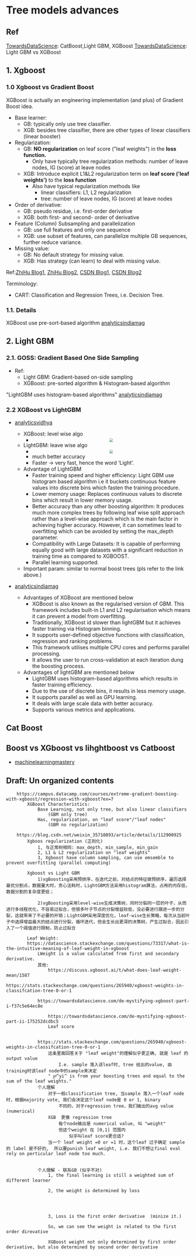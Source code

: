 # Tree models advances

## Ref

[TowardsDataScience](https://towardsdatascience.com/catboost-vs-light-gbm-vs-xgboost-5f93620723db): CatBoost,Light GBM, XGBoost
[TowardsDataScience](https://towardsdatascience.com/lightgbm-vs-xgboost-which-algorithm-win-the-race-1ff7dd4917d): Light GBM vs XGBoost

## 1. Xgboost

### 1.0 Xgboost vs Gradient Boost

XGBoost is actually an engineering implementation (and plus) of Gradient Boost idea.
<!-- XGB use more regularized model formalizatioin to control overfitting, which gives better performance<font color="#dd0000"> (???) </font> -->

- Base learner:
  - GB: typically only use tree classifier.
  - XGB: besides tree classifier, there are other types of linear classifiers (linear booster)
- Regularization:
  - GB: **NO regularization** on leaf score ("leaf weights") in the **loss function.**
    - Only have typically tree regularization methods: number of leave nodes, IG (score) at leave nodes
  - XGB: Introduce explicit L1&L2 regularization term on **leaf score ('leaf weights')** to the **loss function**
    - Also have typical regularization methods like 
      - linear classifiers: L1, L2 regularization
      - tree: number of leave nodes, IG (score) at leave nodes
- Order of derivative:
  - GB: pseudo residue, i.e. first-order derivative
  - XGB: both first- and second- order of derivative
- Feature (Column) Subsampling and parallelization
  - GB: use full features and only one sequence
  - XGB: use subset of features, can parallelize multiple GB sequences, further reduce variance.
- Missing value:
  - GB: No default strategy for missing value.
  - XGB: Has strategy (can learn) to deal with missing value.

Ref:[ZhiHu Blog1](https://zhuanlan.zhihu.com/p/42740654), [ZhiHu Blog2](https://zhuanlan.zhihu.com/p/81368182), [CSDN Blog1](https://blog.csdn.net/jamexfx/article/details/93780308), [CSDN Blog2](https://blog.csdn.net/qq_28031525/article/details/70207918)

Terminology:

- CART: Classification and Regression Trees, i.e. Decision Tree.


### 1.1. Details

XGBoost use pre-sort-based algorithm [analyticsindiamag](https://analyticsindiamag.com/comparing-the-gradient-boosting-decision-tree-packages-xgboost-vs-lightgbm/)



## 2. Light GBM

### 2.1. GOSS: Gradient Based One Side Sampling

- Ref:
  - Light GBM: Gradient-based on-side sampling
  - XGBoost: pre-sorted algorithm & Histogram-based algorithm



"LightGBM uses histogram-based algorithms" [analyticsindiamag](https://analyticsindiamag.com/comparing-the-gradient-boosting-decision-tree-packages-xgboost-vs-lightgbm/)



### 2.2 XGBoost vs LightGBM

- [analyticsvidhya](https://www.analyticsvidhya.com/blog/2017/06/which-algorithm-takes-the-crown-light-gbm-vs-xgboost/)
  - XGBoost: level wise algo
    - <div  align="center"><img src=https://cdn.analyticsvidhya.com/wp-content/uploads/2017/06/11194110/leaf.png style = "zoom:60%"></div>
  - LightGBM: leave wise algo
    - <div  align="center"><img src=https://cdn.analyticsvidhya.com/wp-content/uploads/2017/06/11194227/depth.png style = "zoom:60%"></div>
    - much better accuracy
    - Faster -> very fast, hence the word ‘Light’.
  - Advantage of LightGBM
    - Faster training speed and higher efficiency: Light GBM use histogram based algorithm i.e it buckets continuous feature values into discrete bins which fasten the training procedure.
    - Lower memory usage: Replaces continuous values to discrete bins which result in lower memory usage.
    - Better accuracy than any other boosting algorithm: It produces much more complex trees by following leaf wise split approach rather than a level-wise approach which is the main factor in achieving higher accuracy. However, it can sometimes lead to overfitting which can be avoided by setting the max_depth parameter.
    - Compatibility with Large Datasets: It is capable of performing equally good with large datasets with a significant reduction in training time as compared to XGBOOST.
    - Parallel learning supported.
  - Important param: similar to normal boost trees (pls refer to the link above.)

- [analyticsindiamag](https://analyticsindiamag.com/comparing-the-gradient-boosting-decision-tree-packages-xgboost-vs-lightgbm/)
  - Advantages of XGBoost are mentioned below
    - XGBoost is also known as the regularised version of GBM. This framework includes built-in L1 and L2 regularisation which means it can prevent a model from overfitting.
    - Traditionally, XGBoost id slower than lightGBM but it achieves faster training via Histogram binning.
    - It supports user-defined objective functions with classification, regression and ranking problems.
    - This framework utilises multiple CPU cores and performs parallel processing.
    - It allows the user to run cross-validation at each iteration dung the boosting process.
  - Advantages of lightGBM are mentioned below
    - LightGBM uses histogram-based algorithms which results in faster training efficiency.
    - Due to the use of discrete bins, it results in less memory usage.
    - It supports parallel as well as GPU learning.
    - It deals with large scale data with better accuracy.
    - Supports various metrics and applications.



## Cat Boost


## Boost vs XGboost vs lihghtboost vs Catboost

- [machinelearningmastery](https://machinelearningmastery.com/gradient-boosting-with-scikit-learn-xgboost-lightgbm-and-catboost/)


## Draft: Un organized contents

		https://campus.datacamp.com/courses/extreme-gradient-boosting-with-xgboost/regression-with-xgboost?ex=7
			XGBoost Characteristics:
				Base Learning, not only tree, but also linear classifiers
					(GBM only tree)
				Has, regularization, on "leaf score"/"leaf nodes"
					(GBM no regularization)
		
		https://blog.csdn.net/weixin_35710893/article/details/112900925
			Xgboos regularization (正则化)
				1, 与正常树相同: max_depth, min_sample, min_gain
				2, L1 & L2 regularization on "leaf weights"
				3, Xgboost have column sampling, can use emsemble to prevent overfitting (parallel computing)
				
			Xgboost vs Light GBM
				1)xgBoosting采用预排序，在迭代之前，对结点的特征做预排序，遍历选择最优分割点，数据量大时，贪心法耗时，LightGBM方法采用histogram算法，占用的内存低，数据分割的复杂度更低；
				
				2)xgBoosting采用level-wise生成决策树，同时分裂同一层的叶子，从而进行多线程优化，不容易过拟合，但很多叶子节点的分裂增益较低，没必要进行跟进一步的分裂，这就带来了不必要的开销；LightGBM采用深度优化，leaf-wise生长策略，每次从当前叶子中选择增益最大的结点进行分裂，循环迭代，但会生长出更深的决策树，产生过拟合，因此引入了一个阈值进行限制，防止过拟合
				
			Leaf Weight:
			https://datascience.stackexchange.com/questions/73317/what-is-the-intuitive-meaning-of-leaf-weight-in-xgboost
				LWeight is a value calculated from first and secondary derivative.
				其他:
					https://discuss.xgboost.ai/t/what-does-leaf-weight-mean/1587
					https://stats.stackexchange.com/questions/265940/xgboost-weights-in-classifcation-tree-0-or-1
				
				https://towardsdatascience.com/de-mystifying-xgboost-part-i-f37c5e64ec8e
				
					https://towardsdatascience.com/de-mystifying-xgboost-part-ii-175252dcdbc5
					Leaf score
					
				
				https://stats.stackexchange.com/questions/265940/xgboost-weights-in-classifcation-tree-0-or-1
					这条里面回答关于 "leaf weight"的理解似乎更正确, 就是 leaf 的 output value
						I.e. sample 落入该leaf时, tree 给出的value, 由training时该leaf node中的sample来决定
					" 𝑦𝑖^yi^ is from your boosting trees and equal to the sum of the leaf weights."
				个人理解 
					对于一般classification tree, 当sample 落入一个leaf node时，根据majority vote, 我们会决定这个leaf node是 0 or 1, binary
						不同的，对于regression tree，我们输出的avg value (numerical)
					XGB  更像 regression tree 
						每个node输出是 numerical value, 叫 "weight"
						但这个weight 在 [0,1] 范围内
							似乎叫leaf score更合适?
					当一个 leaf weight =0 or =1 时，这个leaf 过于确定 sample 的 label 是不好的,  所以要punish leaf weight, i.e. 我们不想让final eval  rely on perticular leaf node too much.
					
					
				个人理解 - 联系GB (似乎不对)
					1, the final learning is still a weighted sum of different learner
					
					2, the weight is determined by loss 
						
					
					
					
					3, Loss is the first order derivative  (minize it.)
					
					So, we can see the weight is related to the first order direvative
					
					XGBoost weight not only determined by first order derivative, but also determined by second order derivative
